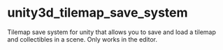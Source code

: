# unity3d_tilemap_save_system
Tilemap save system for unity that allows you to save and load a tilemap and collectibles in a scene.
Only works in the editor.
